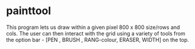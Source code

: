 # painttool
This program lets us draw within a given pixel 800 x 800 size/rows and cols. The user can then interact with the grid using a variety of tools from the option bar - [PEN , BRUSH , RANG-colour, ERASER, WIDTH] on the top.
